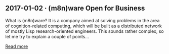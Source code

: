 ## 2017-01-02 &middot; (m8n)ware Open for Business

What is (m8n)ware? It is a company aimed at solving problems in the area of cognition-related computing, which will be built as a distributed network of mostly Lisp research-oriented engineers. This sounds rather complex, so let me try to explain a couple of points...

[Read more](http://lisp-univ-etc.blogspot.com/2017/01/m8nware-open-for-business.html)
